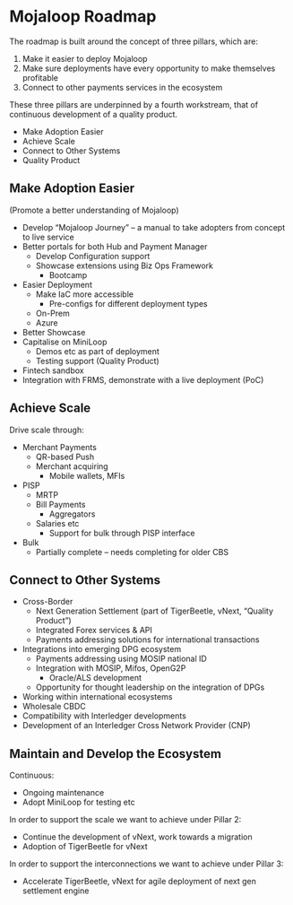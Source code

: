 # Mojaloop Roadmap

The roadmap is built around the concept of three pillars, which are:

1. Make it easier to deploy Mojaloop
2. Make sure deployments have every opportunity to make themselves profitable
3. Connect to other payments services in the ecosystem

These three pillars are underpinned by a fourth workstream, that of continuous development of a quality
product.
* Make Adoption Easier
* Achieve Scale
* Connect to Other Systems
* Quality Product

## Make Adoption Easier
(Promote a better understanding of Mojaloop)
* Develop “Mojaloop Journey” – a manual to take adopters from concept to live service
* Better portals for both Hub and Payment Manager
    * Develop Configuration support
    * Showcase extensions using Biz Ops Framework
        * Bootcamp
* Easier Deployment
  * Make IaC more accessible
    * Pre-configs for different deployment types
  * On-Prem
  * Azure
* Better Showcase
* Capitalise on MiniLoop
  * Demos etc as part of deployment
  * Testing support (Quality Product)
* Fintech sandbox 
* Integration with FRMS, demonstrate with a live deployment (PoC)

## Achieve Scale
Drive scale through:
* Merchant Payments
  * QR-based Push
  * Merchant acquiring
    * Mobile wallets, MFIs
* PISP
  * MRTP
  * Bill Payments
    * Aggregators
  * Salaries etc
    * Support for bulk through PISP interface
* Bulk
  * Partially complete – needs completing for older CBS

## Connect to Other Systems
* Cross-Border
  * Next Generation Settlement (part of TigerBeetle, vNext, “Quality Product”)
  * Integrated Forex services & API
  * Payments addressing solutions for international transactions
* Integrations into emerging DPG ecosystem
  * Payments addressing using MOSIP national ID
  * Integration with MOSIP, Mifos, OpenG2P
    * Oracle/ALS development
  * Opportunity for thought leadership on the integration of DPGs
* Working within international ecosystems
* Wholesale CBDC
* Compatibility with Interledger developments
* Development of an Interledger Cross Network Provider (CNP)

## Maintain and Develop the Ecosystem
Continuous:
* Ongoing maintenance
* Adopt MiniLoop for testing etc

In order to support the scale we want to achieve under Pillar 2:
* Continue the development of vNext, work towards a migration
* Adoption of TigerBeetle for vNext

In order to support the interconnections we want to achieve under Pillar 3:
* Accelerate TigerBeetle, vNext for agile deployment of next gen settlement engine

